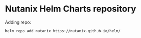 # Nutanix Helm Charts repository

Adding repo:

```
helm repo add nutanix https://nutanix.github.io/helm/
```